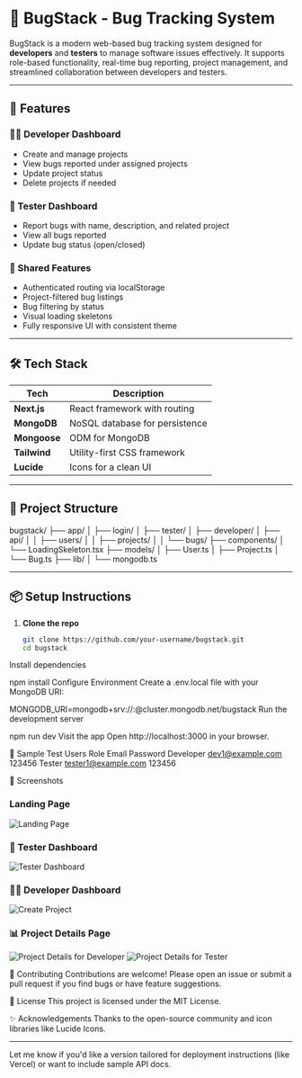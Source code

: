 # 🐛 BugStack - Bug Tracking System

BugStack is a modern web-based bug tracking system designed for **developers** and **testers** to manage software issues effectively. It supports role-based functionality, real-time bug reporting, project management, and streamlined collaboration between developers and testers.

---

## 🚀 Features

### 👩‍💻 Developer Dashboard
- Create and manage projects
- View bugs reported under assigned projects
- Update project status
- Delete projects if needed

### 🧪 Tester Dashboard
- Report bugs with name, description, and related project
- View all bugs reported
- Update bug status (open/closed)

### 🌟 Shared Features
- Authenticated routing via localStorage
- Project-filtered bug listings
- Bug filtering by status
- Visual loading skeletons
- Fully responsive UI with consistent theme

---

## 🛠️ Tech Stack

| Tech         | Description                      |
|--------------|----------------------------------|
| **Next.js**  | React framework with routing     |
| **MongoDB**  | NoSQL database for persistence   |
| **Mongoose** | ODM for MongoDB                  |
| **Tailwind** | Utility-first CSS framework      |
| **Lucide**   | Icons for a clean UI             |

---

## 📁 Project Structure

bugstack/
├── app/
│ ├── login/
│ ├── tester/
│ ├── developer/
│ ├── api/
│ │ ├── users/
│ │ ├── projects/
│ │ └── bugs/
├── components/
│ └── LoadingSkeleton.tsx
├── models/
│ ├── User.ts
│ ├── Project.ts
│ └── Bug.ts
├── lib/
│ └── mongodb.ts


---

## 📦 Setup Instructions

1. **Clone the repo**
   ```bash
   git clone https://github.com/your-username/bugstack.git
   cd bugstack
Install dependencies


npm install
Configure Environment
Create a .env.local file with your MongoDB URI:


MONGODB_URI=mongodb+srv://<username>:<password>@cluster.mongodb.net/bugstack
Run the development server


npm run dev
Visit the app
Open http://localhost:3000 in your browser.

🧪 Sample Test Users
Role	Email	Password
Developer	dev1@example.com	123456
Tester	tester1@example.com	123456

📸 Screenshots

### Landing Page
![Landing Page](./public/screenshots/landingpage.png)

### 🧪 Tester Dashboard
![Tester Dashboard](./public/screenshots/tester.png)

### 👨‍💻 Developer Dashboard
![Create Project](./public/screenshots/developer.png)

### 📊 Project Details Page
![Project Details for Developer](./public/screenshots/developer2.png)
![Project Details for Tester](./public/screenshots/tester2.png)


🙌 Contributing
Contributions are welcome! Please open an issue or submit a pull request if you find bugs or have feature suggestions.

📄 License
This project is licensed under the MIT License.

✨ Acknowledgements
Thanks to the open-source community and icon libraries like Lucide Icons.


---

Let me know if you'd like a version tailored for deployment instructions (like Vercel) or want to include sample API docs.
